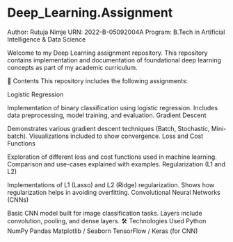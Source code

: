 # Deep_Learning.Assignment

Author: Rutuja Nimje
URN: 2022-B-05092004A
Program: B.Tech in Artificial Intelligence & Data Science

Welcome to my Deep Learning assignment repository. This repository contains implementation and documentation of foundational deep learning concepts as part of my academic curriculum.

📂 Contents
This repository includes the following assignments:

Logistic Regression

Implementation of binary classification using logistic regression.
Includes data preprocessing, model training, and evaluation.
Gradient Descent

Demonstrates various gradient descent techniques (Batch, Stochastic, Mini-batch).
Visualizations included to show convergence.
Loss and Cost Functions

Exploration of different loss and cost functions used in machine learning.
Comparison and use-cases explained with examples.
Regularization (L1 and L2)

Implementations of L1 (Lasso) and L2 (Ridge) regularization.
Shows how regularization helps in avoiding overfitting.
Convolutional Neural Networks (CNNs)

Basic CNN model built for image classification tasks.
Layers include convolution, pooling, and dense layers.
🛠️ Technologies Used
Python
NumPy
Pandas
Matplotlib / Seaborn
TensorFlow / Keras (for CNN)
